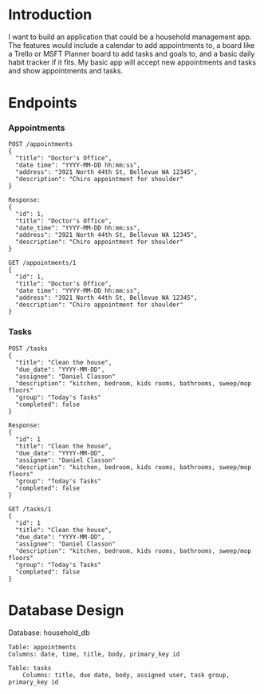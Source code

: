 # Introduction

I want to build an application that could be a household management app. The features would include a calendar to add appointments to, a board like a Trello or MSFT Planner board to add tasks and goals to, and a basic daily habit tracker if it fits. My basic app will accept new appointments and tasks and show appointments and tasks.

# Endpoints

### Appointments
```
POST /appointments
{
  "title": "Doctor's Office",
  "date time": "YYYY-MM-DD hh:mm:ss",
  "address": "3921 North 44th St, Bellevue WA 12345",
  "description": "Chiro appointment for shoulder"
}

Response:
{
  "id": 1,
  "title": "Doctor's Office",
  "date_time": "YYYY-MM-DD hh:mm:ss",
  "address": "3921 North 44th St, Bellevue WA 12345",
  "description": "Chiro appointment for shoulder"
}

GET /appointments/1
{
  "id": 1,
  "title": "Doctor's Office",
  "date time": "YYYY-MM-DD hh:mm:ss",
  "address": "3921 North 44th St, Bellevue WA 12345",
  "description": "Chiro appointment for shoulder"
}
```
### Tasks
```
POST /tasks
{
  "title": "Clean the house",
  "due_date": "YYYY-MM-DD",
  "assignee": "Daniel Classon"
  "description": "kitchen, bedroom, kids rooms, bathrooms, sweep/mop floors"
  "group": "Today's Tasks"
  "completed": false
}

Response:
{
  "id": 1
  "title": "Clean the house",
  "due_date": "YYYY-MM-DD",
  "assignee": "Daniel Classon"
  "description": "kitchen, bedroom, kids rooms, bathrooms, sweep/mop floors"
  "group": "Today's Tasks"
  "completed": false
}

GET /tasks/1
{
  "id": 1
  "title": "Clean the house",
  "due_date": "YYYY-MM-DD",
  "assignee": "Daniel Classon"
  "description": "kitchen, bedroom, kids rooms, bathrooms, sweep/mop floors"
  "group": "Today's Tasks"
  "completed": false
}
```

# Database Design

Database: household_db

    Table: appointments
    Columns: date, time, title, body, primary_key id
	  
    Table: tasks
		Columns: title, due date, body, assigned user, task group, primary_key id